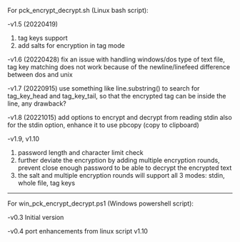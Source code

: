For pck_encrypt_decrypt.sh (Linux bash script):

-v1.5 (20220419)
1) tag keys support
2) add salts for encryption in tag mode

-v1.6 (20220428)
fix an issue with handling windows/dos type of text file, tag key matching does not work because of the
 newline/linefeed difference between dos and unix

-v1.7 (20220915)
use something like line.substring() to search for tag_key_head and tag_key_tail, so that the encrypted tag can be inside the line, any drawback?

-v1.8  (20221015)
add options to encrypt and decrypt from reading stdin
also for the stdin option, enhance it to use pbcopy (copy to clipboard)

-v1.9, v1.10
1) password length and character limit check
2) further deviate the encryption by adding multiple encryption rounds, prevent close enough password to be able to decrypt the encrypted text
3) the salt and multiple encryption rounds will support all 3 modes: stdin, whole file, tag keys


---------------------------------------
For win_pck_encrypt_decrypt.ps1 (Windows powershell script):

-v0.3
Initial version

-v0.4
port enhancements from linux script v1.10